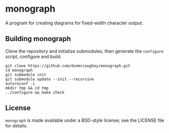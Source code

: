 monograph
=========

A program for creating diagrams for fixed-width character output.


Building monograph
------------------
Clone the repository and initialize submodules, then generate the
`configure` script, configure and build.

    git clone https://github.com/donmccaughey/monograph.git
    cd monograph
    git submodule init
    git submodule update --init --recursive
    autoreconf -i
    mkdir tmp && cd tmp
    ../configure && make check


License
-------
`monograph` is made available under a BSD-style license; see the LICENSE
file for details.

